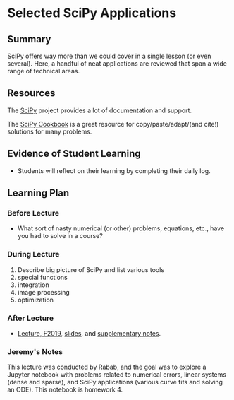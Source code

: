 # Selected SciPy Applications                                                      

## Summary

SciPy offers way more than we could cover in a single lesson (or even
  several).  Here, a handful of neat applications are reviewed that
  span a wide range of technical areas.


## Resources

The [SciPy](https://scipy.org/) project provides a lot of documentation and
support.

The [SciPy Cookbook](https://scipy-cookbook.readthedocs.io/) is a great
resource for copy/paste/adapt/(and cite!) solutions for many problems.

##  Evidence of Student Learning

  - Students will reflect on their learning by completing their daily log.

## Learning Plan

### Before Lecture

  - What sort of nasty numerical (or other) problems, equations, etc., have
    you had to solve in a course?  

### During Lecture

  1. Describe big picture of SciPy and list various tools
  2. special functions
  3. integration
  4. image processing
  5. optimization

### After Lecture

 - [Lecture, F2019](https://mediasite.k-state.edu/Mediasite/MyMediasite/presentations/6d35d71b20a24967b698ccb0e0cf11501d),
   [slides](http://localhost:8890/notebooks/SelectedSciPyExamples.ipynb),
   and [supplementary notes](https://k-state.instructure.com/courses/95043/files/14392369/download?download_frd=1).


### Jeremy's Notes 

 This lecture was conducted by Rabab, and the goal was to explore a Jupyter notebook with problems related to numerical errors, linear systems (dense and sparse), and SciPy applications (various curve fits and solving an ODE).  This notebook is homework 4.

